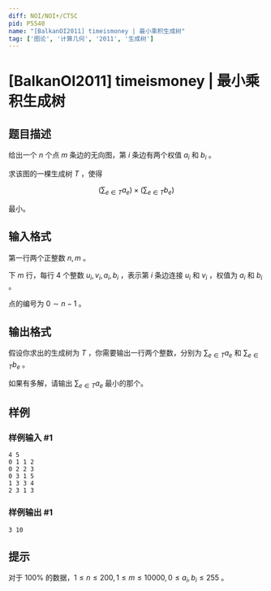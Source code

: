 ```yaml
---
diff: NOI/NOI+/CTSC
pid: P5540
name: "[BalkanOI2011] timeismoney | 最小乘积生成树"
tag: ['图论', '计算几何', '2011', '生成树']
---
```

# [BalkanOI2011] timeismoney | 最小乘积生成树
## 题目描述

给出一个 $n$ 个点 $m$ 条边的无向图，第 $i$ 条边有两个权值 $a_i$ 和 $b_i$ 。

求该图的一棵生成树 $T$ ，使得

$$\left(\sum_{e\in T}a_e\right)\times\left(\sum_{e\in T}b_e\right)$$

最小。
## 输入格式

第一行两个正整数 $n,m$ 。

下 $m$ 行，每行 $4$ 个整数 $u_i,v_i,a_i,b_i$ ，表示第 $i$ 条边连接  $u_i$ 和 $v_i$ ，权值为 $a_i$ 和 $b_i$ 。

点的编号为 $0\sim n-1$ 。
## 输出格式

假设你求出的生成树为 $T$ ，你需要输出一行两个整数，分别为 $\displaystyle\sum_{e\in T}a_e$ 和 $\displaystyle\sum_{e\in T}b_e$ 。

如果有多解，请输出 $\displaystyle\sum_{e\in T}a_e$ 最小的那个。
## 样例

### 样例输入 #1
```
4 5
0 1 1 2
0 2 2 3
0 3 1 5
1 3 3 4
2 3 1 3
```
### 样例输出 #1
```
3 10
```
## 提示

对于 $100\%$ 的数据，$1\leq n\leq 200,1\leq m\leq 10000,0\leq a_i,b_i\leq 255$ 。
